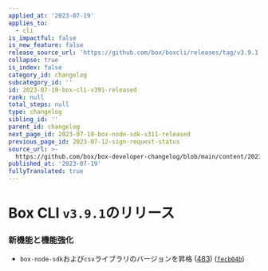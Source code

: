 ```yaml
---
applied_at: '2023-07-19'
applies_to:
  - cli
is_impactful: false
is_new_feature: false
release_source_url: 'https://github.com/box/boxcli/releases/tag/v3.9.1'
collapse: true
is_index: false
category_id: changelog
subcategory_id: ''
id: 2023-07-19-box-cli-v391-released
rank: null
total_steps: null
type: changelog
sibling_id: ''
parent_id: changelog
next_page_id: 2023-07-19-box-node-sdk-v311-released
previous_page_id: 2023-07-12-sign-request-status
source_url: >-
  https://github.com/box/box-developer-changelog/blob/main/content/2023/07-19-box-cli-v391-released.md
published_at: '2023-07-19'
fullyTranslated: true
---
```

# Box CLI `v3.9.1`のリリース

### 新機能と機能強化

* `box-node-sdk`および`csv`ライブラリのバージョンを昇格 ([483][1]) ([`fecb04b`][2])

[1]: (https://github.com/box/boxcli/pull/483)

[2]: (https://github.com/box/boxcli/pull/483/commits/fecb04b635980baf37a7fefc8860b5e07b0bc4e6)
